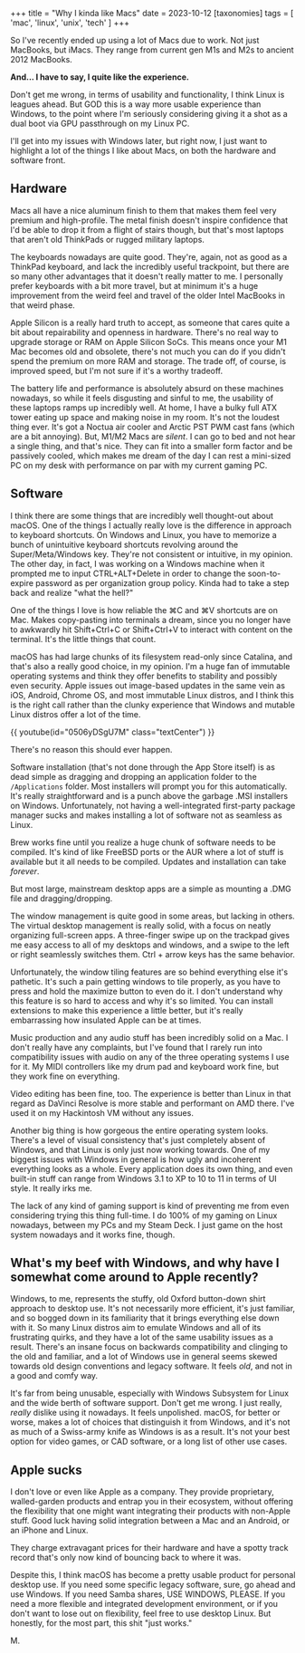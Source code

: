 +++
title = "Why I kinda like Macs"
date = 2023-10-12
[taxonomies]
tags = [ 'mac', 'linux', 'unix', 'tech' ]
+++

So I've recently ended up using a lot of Macs due to work. Not just MacBooks, but iMacs. They range from current gen M1s and M2s to ancient 2012 MacBooks. 

**And... I have to say, I quite like the experience.**

Don't get me wrong, in terms of usability and functionality, I think Linux is leagues ahead. But GOD this is a way more usable experience than Windows, to the point where I'm seriously considering giving it a shot as a dual boot via GPU passthrough on my Linux PC.

I'll get into my issues with Windows later, but right now, I just want to highlight a lot of the things I like about Macs, on both the hardware and software front.

## Hardware

Macs all have a nice aluminum finish to them that makes them feel very premium and high-profile. The metal finish doesn't inspire confidence that I'd be able to drop it from a flight of stairs though, but that's most laptops that aren't old ThinkPads or rugged military laptops. 

The keyboards nowadays are quite good. They're, again, not as good as a ThinkPad keyboard, and lack the incredibly useful trackpoint, but there are so many other advantages that it doesn't really matter to me. I personally prefer keyboards with a bit more travel, but at minimum it's a huge improvement from the weird feel and travel of the older Intel MacBooks in that weird phase.

Apple Silicon is a really hard truth to accept, as someone that cares quite a bit about repairability and openness in hardware. There's no real way to upgrade storage or RAM on Apple Silicon SoCs. This means once your M1 Mac becomes old and obsolete, there's not much you can do if you didn't spend the premium on more RAM and storage. The trade off, of course, is improved speed, but I'm not sure if it's a worthy tradeoff.

The battery life and performance is absolutely absurd on these machines nowadays, so while it feels disgusting and sinful to me, the usability of these laptops ramps up incredibly well. At home, I have a bulky full ATX tower eating up space and making noise in my room. It's not the loudest thing ever. It's got a Noctua air cooler and Arctic PST PWM cast fans (which are a bit annoying). But, M1/M2 Macs are *silent*. I can go to bed and not hear a single thing, and that's nice. They can fit into a smaller form factor and be passively cooled, which makes me dream of the day I can rest a mini-sized PC on my desk with performance on par with my current gaming PC.



## Software

I think there are some things that are incredibly well thought-out about macOS. One of the things I actually really love is the difference in approach to keyboard shortcuts. On Windows and Linux, you have to memorize a bunch of unintuitive keyboard shortcuts revolving around the Super/Meta/Windows key. They're not consistent or intuitive, in my opinion. The other day, in fact, I was working on a Windows machine when it prompted me to input CTRL+ALT+Delete in order to change the soon-to-expire password as per organization group policy. Kinda had to take a step back and realize "what the hell?"

One of the things I love is how reliable the ⌘C and ⌘V shortcuts are on Mac. Makes copy-pasting into terminals a dream, since you no longer have to awkwardly hit Shift+Ctrl+C or Shift+Ctrl+V to interact with content on the terminal. It's the little things that count.

macOS has had large chunks of its filesystem read-only since Catalina, and that's also a really good choice, in my opinion. I'm a huge fan of immutable operating systems and think they offer benefits to stability and possibly even security. Apple issues out image-based updates in the same vein as iOS, Android, Chrome OS, and most immutable Linux distros, and I think this is the right call rather than the clunky experience that Windows and mutable Linux distros offer a lot of the time.

{{ youtube(id="0506yDSgU7M" class="textCenter") }}

There's no reason this should ever happen.

Software installation (that's not done through the App Store itself) is as dead simple as dragging and dropping an application folder to the `/Applications` folder. Most installers will prompt you for this automatically. It's really straightforward and is a punch above the garbage .MSI installers on Windows. Unfortunately, not having a well-integrated first-party package manager sucks and makes installing a lot of software not as seamless as Linux.

Brew works fine until you realize a huge chunk of software needs to be compiled. It's kind of like FreeBSD ports or the AUR where a lot of stuff is available but it all needs to be compiled. Updates and installation can take *forever*. 

But most large, mainstream desktop apps are a simple as mounting a .DMG file and dragging/dropping.


The window management is quite good in some areas, but lacking in others. The virtual desktop management is really solid, with a focus on neatly organizing full-screen apps. A three-finger swipe up on the trackpad gives me easy access to all of my desktops and windows, and a swipe to the left or right seamlessly switches them. Ctrl + arrow keys has the same behavior.

Unfortunately, the window tiling features are so behind everything else it's pathetic. It's such a pain getting windows to tile properly, as you have to press and hold the maximize button to even do it. I don't understand why this feature is so hard to access and why it's so limited. You can install extensions to make this experience a little better, but it's really embarrassing how insulated Apple can be at times.


Music production and any audio stuff has been incredibly solid on a Mac. I don't really have any complaints, but I've found that I rarely run into compatibility issues with audio on any of the three operating systems I use for it. My MIDI controllers like my drum pad and keyboard work fine, but they work fine on everything. 

Video editing has been fine, too. The experience is better than Linux in that regard as DaVinci Resolve is more stable and performant on AMD there. I've used it on my Hackintosh VM without any issues.


Another big thing is how gorgeous the entire operating system looks. There's a level of visual consistency that's just completely absent of Windows, and that Linux is only just now working towards. One of my biggest issues with Windows in general is how ugly and incoherent everything looks as a whole. Every application does its own thing, and even built-in stuff can range from Windows 3.1 to XP to 10 to 11 in terms of UI style. It really irks me.


The lack of any kind of gaming support is kind of preventing me from even considering trying this thing full-time. I do 100% of my gaming on Linux nowadays, between my PCs and my Steam Deck. I just game on the host system nowadays and it works fine, though.

## What's my beef with Windows, and why have I somewhat come around to Apple recently?

Windows, to me, represents the stuffy, old Oxford button-down shirt approach to desktop use. It's not necessarily more efficient, it's just familiar, and so bogged down in its familiarity that it brings everything else down with it. So many Linux distros aim to emulate Windows and all of its frustrating quirks, and they have a lot of the same usability issues as a result. There's an insane focus on backwards compatibility and clinging to the old and familiar, and a lot of Windows use in general seems skewed towards old design conventions and legacy software. It feels *old*, and not in a good and comfy way. 

It's far from being unusable, especially with Windows Subsystem for Linux and the wide berth of software support. Don't get me wrong. I just really, *really* dislike using it nowadays. It feels unpolished. macOS, for better or worse, makes a lot of choices that distinguish it from Windows, and it's not as much of a Swiss-army knife as Windows is as a result. It's not your best option for video games, or CAD software, or a long list of other use cases. 


## Apple sucks

I don't love or even like Apple as a company. They provide proprietary, walled-garden products and entrap you in their ecosystem, without offering the flexibility that one might want integrating their products with non-Apple stuff. Good luck having solid integration between a Mac and an Android, or an iPhone and Linux. 


They charge extravagant prices for their hardware and have a spotty track record that's only now kind of bouncing back to where it was.

Despite this, I think macOS has become a pretty usable product for personal desktop use. If you need some specific legacy software, sure, go ahead and use Windows. If you need Samba shares, USE WINDOWS, PLEASE. If you need a more flexible and integrated development environment, or if you don't want to lose out on flexibility, feel free to use desktop Linux. But honestly, for the most part, this shit "just works."



M.
